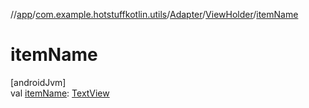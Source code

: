 //[app](../../../../index.md)/[com.example.hotstuffkotlin.utils](../../index.md)/[Adapter](../index.md)/[ViewHolder](index.md)/[itemName](item-name.md)

# itemName

[androidJvm]\
val [itemName](item-name.md): [TextView](https://developer.android.com/reference/kotlin/android/widget/TextView.html)
